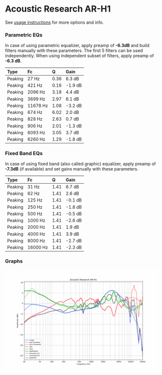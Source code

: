# Acoustic Research AR-H1
See [usage instructions](https://github.com/jaakkopasanen/AutoEq#usage) for more options and info.

### Parametric EQs
In case of using parametric equalizer, apply preamp of **-6.3dB** and build filters manually
with these parameters. The first 5 filters can be used independently.
When using independent subset of filters, apply preamp of **-6.3 dB**.

| Type    | Fc       |    Q | Gain    |
|:--------|:---------|:-----|:--------|
| Peaking | 27 Hz    | 0.36 | 6.3 dB  |
| Peaking | 421 Hz   | 0.16 | -1.9 dB |
| Peaking | 2096 Hz  | 3.18 | 4.4 dB  |
| Peaking | 3699 Hz  | 2.97 | 6.1 dB  |
| Peaking | 11678 Hz | 1.08 | -3.2 dB |
| Peaking | 674 Hz   | 6.02 | 2.0 dB  |
| Peaking | 828 Hz   | 2.63 | 0.7 dB  |
| Peaking | 906 Hz   | 2.01 | -1.3 dB |
| Peaking | 6093 Hz  | 3.05 | 3.7 dB  |
| Peaking | 6260 Hz  | 1.29 | -1.8 dB |

### Fixed Band EQs
In case of using fixed band (also called graphic) equalizer, apply preamp of **-7.3dB**
(if available) and set gains manually with these parameters.

| Type    | Fc       |    Q | Gain    |
|:--------|:---------|:-----|:--------|
| Peaking | 31 Hz    | 1.41 | 6.7 dB  |
| Peaking | 62 Hz    | 1.41 | 2.6 dB  |
| Peaking | 125 Hz   | 1.41 | -0.1 dB |
| Peaking | 250 Hz   | 1.41 | -1.8 dB |
| Peaking | 500 Hz   | 1.41 | -0.5 dB |
| Peaking | 1000 Hz  | 1.41 | -2.6 dB |
| Peaking | 2000 Hz  | 1.41 | 1.9 dB  |
| Peaking | 4000 Hz  | 1.41 | 3.9 dB  |
| Peaking | 8000 Hz  | 1.41 | -2.7 dB |
| Peaking | 16000 Hz | 1.41 | -2.3 dB |

### Graphs
![](./Acoustic%20Research%20AR-H1.png)